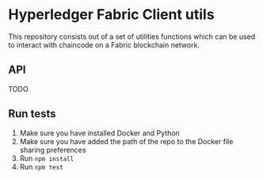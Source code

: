 # Hyperledger Fabric Client utils

This repository consists out of a set of utilities functions which can be used to interact with chaincode on a Fabric blockchain network.

## API

TODO

## Run tests

1. Make sure you have installed Docker and Python
2. Make sure you have added the path of the repo to the Docker file sharing preferences
3. Run `npm install`
4. Run `npm test`
